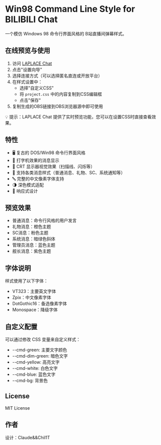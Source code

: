 # Win98 Command Line Style for BILIBILI Chat

一个模仿 Windows 98 命令行界面风格的 B站直播间弹幕样式。

## 在线预览与使用

1. 访问 [LAPLACE Chat](https://chat.vrp.moe/)
2. 点击"设置向导"
3. 选择连接方式（可以选择匿名直连或开放平台）
4. 在样式设置中：
   - 选择"自定义CSS"
   - 将 `project.css` 中的内容复制到CSS编辑框
   - 点击"保存"
5. 复制生成的OBS链接到OBS浏览器源中即可使用

💡 提示：LAPLACE Chat 提供了实时预览功能，您可以在设置CSS时直接查看效果。

## 特性

- 🖥️ 复古的 DOS/Win98 命令行界面风格
- 📝 打字机效果的消息显示
- 🎨 CRT 显示器视觉效果（扫描线、闪烁等）
- 💬 支持各类消息样式（普通消息、礼物、SC、系统通知等）
- 🔤 完整的中文像素字体支持
- 🌗 深色模式适配
- 📱 响应式设计

## 预览效果

- 普通消息：命令行风格的用户发言
- 礼物消息：橙色主题
- SC消息：粉色主题
- 系统消息：暗绿色斜体
- 管理员消息：蓝色主题
- 舰长消息：紫色主题

## 字体说明

样式使用了以下字体：
- VT323：主要英文字体
- Zpix：中文像素字体
- DotGothic16：备选像素字体
- Monospace：降级字体

## 自定义配置

可以通过修改 CSS 变量来自定义样式：
- --cmd-green: 主要文字颜色
- --cmd-dim-green: 暗色文字
- --cmd-yellow: 高亮文字
- --cmd-white: 白色文字
- --cmd-blue: 蓝色文字
- --cmd-bg: 背景色

## License

MIT License

## 作者

设计：Claude&&Chil1T
